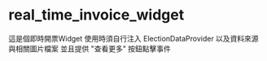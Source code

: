 # real_time_invoice_widget

這是個即時開票Widget
使用時須自行注入 ElectionDataProvider 以及資料來源 與相關圖片檔案
並且提供 "查看更多" 按鈕點擊事件 


